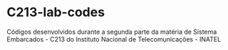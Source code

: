 # C213-lab-codes
Códigos desenvolvidos durante a segunda parte da matéria de Sistema Embarcados - C213 do Instituto Nacional de Telecomunicações - INATEL
